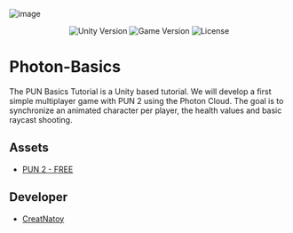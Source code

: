 ![image](https://user-images.githubusercontent.com/76531899/216824082-f614e3da-2bec-450c-9529-81d38a542a99.png)

<p align="center">
    <img src="https://img.shields.io/badge/Engine-2021.3.1f1-blueviolet" alt="Unity Version">
    <img src="https://img.shields.io/badge/Version-0.1-blue" alt="Game Version">
    <img src="https://img.shields.io/badge/License-None-success" alt="License">
</p>

# Photon-Basics
The PUN Basics Tutorial is a Unity based tutorial. We will develop a first simple multiplayer game with PUN 2 using the Photon Cloud. The goal is to synchronize an animated character per player, the health values and basic raycast shooting.

## Assets
- [PUN 2 - FREE](https://assetstore.unity.com/packages/tools/network/pun-2-free-119922)

## Developer

- [CreatNatoy](https://github.com/CreatNatoy)
